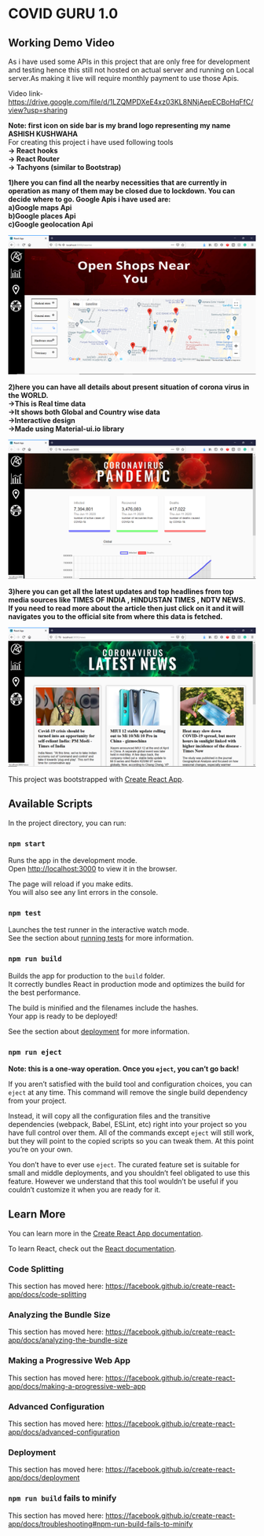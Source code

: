 # COVID GURU 1.0
## Working Demo Video 
As i have used some APIs in this project that are only free for development and testing hence this still not hosted on actual server and running on Local server.As making it live will require monthly payment to use those Apis.

Video link-https://drive.google.com/file/d/1LZQMPDXeE4xz03KL8NNjAepECBoHqFfC/view?usp=sharing

**Note: first icon on side bar is my brand logo representing my name ASHISH KUSHWAHA**\
For creating this project i have used following tools\
**-> React hooks\
-> React Router\
-> Tachyons (similar to Bootstrap)**

**1)here you can find all the nearby necessities that are currently in operation as many of them may be closed due to lockdown. You can decide where to go.
Google Apis i have used are:\
a)Google maps Api\
b)Google places Api\
c)Google geolocation Api**

![alt text](https://github.com/Ashishk25/covid-guru1.0/blob/master/Screenshot%20(11).png?raw=true)

**2)here you can have all details about present situation of corona virus in the WORLD.\
->This is Real time data\
->It shows both Global and Country wise data\
->Interactive design\
->Made using Material-ui.io library**

![alt text](https://github.com/Ashishk25/covid-guru1.0/blob/master/Screenshot%20(2).png?raw=true)

**3)here you can get all the latest updates and top headlines from top media sources like TIMES OF INDIA , HINDUSTAN TIMES , NDTV NEWS.\
If you need to read more about the article then just click on it and it will navigates you to the official site from where this data is fetched.**

![alt text](https://github.com/Ashishk25/covid-guru1.0/blob/master/Screenshot%20(5).png?raw=true)


This project was bootstrapped with [Create React App](https://github.com/facebook/create-react-app).

## Available Scripts

In the project directory, you can run:

### `npm start`

Runs the app in the development mode.<br />
Open [http://localhost:3000](http://localhost:3000) to view it in the browser.

The page will reload if you make edits.<br />
You will also see any lint errors in the console.

### `npm test`

Launches the test runner in the interactive watch mode.<br />
See the section about [running tests](https://facebook.github.io/create-react-app/docs/running-tests) for more information.

### `npm run build`

Builds the app for production to the `build` folder.<br />
It correctly bundles React in production mode and optimizes the build for the best performance.

The build is minified and the filenames include the hashes.<br />
Your app is ready to be deployed!

See the section about [deployment](https://facebook.github.io/create-react-app/docs/deployment) for more information.

### `npm run eject`

**Note: this is a one-way operation. Once you `eject`, you can’t go back!**

If you aren’t satisfied with the build tool and configuration choices, you can `eject` at any time. This command will remove the single build dependency from your project.

Instead, it will copy all the configuration files and the transitive dependencies (webpack, Babel, ESLint, etc) right into your project so you have full control over them. All of the commands except `eject` will still work, but they will point to the copied scripts so you can tweak them. At this point you’re on your own.

You don’t have to ever use `eject`. The curated feature set is suitable for small and middle deployments, and you shouldn’t feel obligated to use this feature. However we understand that this tool wouldn’t be useful if you couldn’t customize it when you are ready for it.

## Learn More

You can learn more in the [Create React App documentation](https://facebook.github.io/create-react-app/docs/getting-started).

To learn React, check out the [React documentation](https://reactjs.org/).

### Code Splitting

This section has moved here: https://facebook.github.io/create-react-app/docs/code-splitting

### Analyzing the Bundle Size

This section has moved here: https://facebook.github.io/create-react-app/docs/analyzing-the-bundle-size

### Making a Progressive Web App

This section has moved here: https://facebook.github.io/create-react-app/docs/making-a-progressive-web-app

### Advanced Configuration

This section has moved here: https://facebook.github.io/create-react-app/docs/advanced-configuration

### Deployment

This section has moved here: https://facebook.github.io/create-react-app/docs/deployment

### `npm run build` fails to minify

This section has moved here: https://facebook.github.io/create-react-app/docs/troubleshooting#npm-run-build-fails-to-minify
